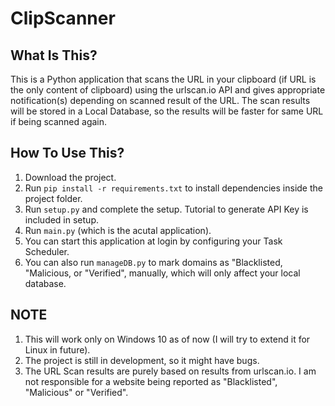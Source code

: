 # ClipScanner

What Is This?
-------------

This is a Python application that scans the URL in your clipboard (if URL is the only content of clipboard) using the urlscan.io API and gives appropriate notification(s) depending on scanned result of the URL. The scan results will be stored in a Local Database, so the results will be faster for same URL if being scanned again.


How To Use This?
----------------

1. Download the project.
2. Run `pip install -r requirements.txt` to install dependencies inside the project folder.
3. Run `setup.py` and complete the setup. Tutorial to generate API Key is included in setup.
4. Run `main.py` (which is the acutal application).
5. You can start this application at login by configuring your Task Scheduler.
6. You can also run `manageDB.py` to mark domains as "Blacklisted, "Malicious, or "Verified", manually, which will only affect your local database.


NOTE
----

1. This will work only on Windows 10 as of now (I will try to extend it for Linux in future).
2. The project is still in development, so it might have bugs.
3. The URL Scan results are purely based on results from urlscan.io. I am not responsible for a website being reported as "Blacklisted", "Malicious" or "Verified".
